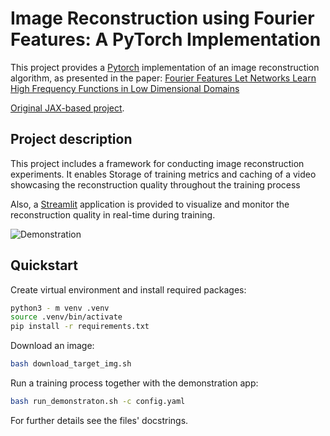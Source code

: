 # Image Reconstruction using Fourier Features: A PyTorch Implementation

This project provides a [Pytorch](https://pytorch.org) implementation of an image reconstruction algorithm, as presented in
the paper: [Fourier Features Let Networks Learn High Frequency Functions in Low Dimensional Domains](https://arxiv.org/abs/2006.10739)


[Original JAX-based project](https://github.com/tancik/fourier-feature-networks).

## Project description
This project includes a framework for conducting image reconstruction experiments. It enables Storage of training metrics and caching of a video showcasing the reconstruction quality throughout the training process

Also, a [Streamlit](https://streamlit.io/) application is provided to visualize and monitor the reconstruction quality in real-time during training.

![Demonstration](https://drive.google.com/uc?export=view&id=1I-GEFByjpEZ4djkiCA6E2oCVL3ZEoihF)
## Quickstart

Create virtual environment and install required packages:
```bash
python3 - m venv .venv
source .venv/bin/activate
pip install -r requirements.txt
```

Download an image:
```bash
bash download_target_img.sh
```

Run a training process together with the demonstration app:

```bash
bash run_demonstraton.sh -c config.yaml
```

For further details see the files' docstrings.